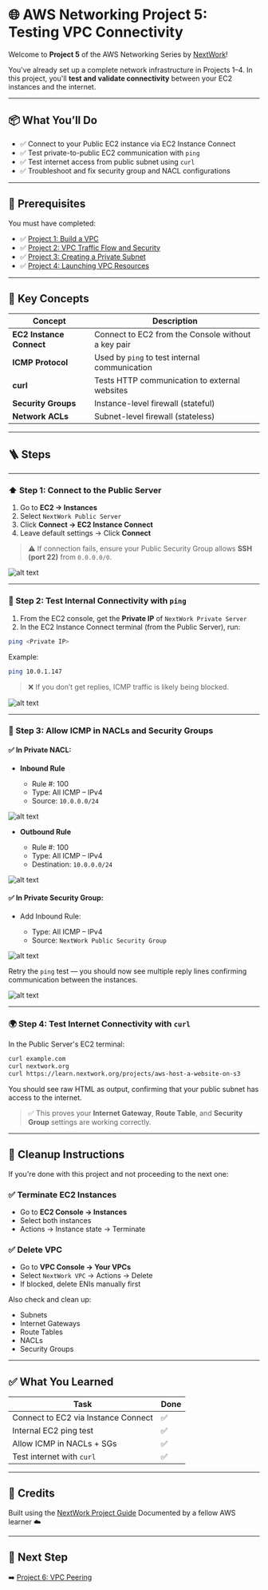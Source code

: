 # 🌐 AWS Networking Project 5: Testing VPC Connectivity

Welcome to **Project 5** of the AWS Networking Series by [NextWork](https://learn.nextwork.org/projects/aws-networks-connectivity?track=high)!

You've already set up a complete network infrastructure in Projects 1–4. In this project, you'll **test and validate connectivity** between your EC2 instances and the internet.

---

## 📦 What You’ll Do

- ✅ Connect to your Public EC2 instance via EC2 Instance Connect
- ✅ Test private-to-public EC2 communication with `ping`
- ✅ Test internet access from public subnet using `curl`
- ✅ Troubleshoot and fix security group and NACL configurations

---

## 🧰 Prerequisites

You must have completed:

- ✅ [Project 1: Build a VPC](https://github.com/Jerome-Pooh/AWS_Jerome_nextwork/tree/main/Build%20a%20Virtual%20Private%20Cloud%20(VPC)%20on%20AWS)
- ✅ [Project 2: VPC Traffic Flow and Security](https://github.com/Jerome-Pooh/AWS_Jerome_nextwork/tree/main/VPC%20Traffic%20Flow%20and%20Security)
- ✅ [Project 3: Creating a Private Subnet](https://github.com/Jerome-Pooh/AWS_Jerome_nextwork/tree/main/Creating%20a%20Private%20Subnet)
- ✅ [Project 4: Launching VPC Resources](https://github.com/Jerome-Pooh/AWS_Jerome_nextwork/tree/main/Launching%20VPC%20Resources)

---

## 🧠 Key Concepts

| Concept          | Description                                                                 |
|------------------|-----------------------------------------------------------------------------|
| **EC2 Instance Connect** | Connect to EC2 from the Console without a key pair                |
| **ICMP Protocol** | Used by `ping` to test internal communication                             |
| **curl**         | Tests HTTP communication to external websites                              |
| **Security Groups** | Instance-level firewall (stateful)                                    |
| **Network ACLs** | Subnet-level firewall (stateless)                                          |

---

## 🪜 Steps

---

### ⬆️ Step 1: Connect to the Public Server

1. Go to **EC2 → Instances**
2. Select `NextWork Public Server`
3. Click **Connect → EC2 Instance Connect**
4. Leave default settings → Click **Connect**

> ⚠️ If connection fails, ensure your Public Security Group allows **SSH (port 22)** from `0.0.0.0/0`.

![alt text](Images/1.png)

---

### 🤝 Step 2: Test Internal Connectivity with `ping`

1. From the EC2 console, get the **Private IP** of `NextWork Private Server`
2. In the EC2 Instance Connect terminal (from the Public Server), run:

```bash
ping <Private IP>
````

Example:

```bash
ping 10.0.1.147
```

> ❌ If you don’t get replies, ICMP traffic is likely being blocked.

![alt text](Images/2.png)

---

### 🔧 Step 3: Allow ICMP in NACLs and Security Groups

#### ✅ In **Private NACL**:

* **Inbound Rule**

  * Rule #: 100
  * Type: All ICMP – IPv4
  * Source: `10.0.0.0/24`

![alt text](Images/3.png)

* **Outbound Rule**

  * Rule #: 100
  * Type: All ICMP – IPv4
  * Destination: `10.0.0.0/24`

![alt text](Images/3.1.png)

#### ✅ In **Private Security Group**:

* Add Inbound Rule:

  * Type: All ICMP – IPv4
  * Source: `NextWork Public Security Group`

![alt text](Images/3.3.png)

Retry the `ping` test — you should now see multiple reply lines confirming communication between the instances.

![alt text](Images/3.4.png)

---

### 🌍 Step 4: Test Internet Connectivity with `curl`

In the Public Server's EC2 terminal:

```bash
curl example.com
curl nextwork.org
curl https://learn.nextwork.org/projects/aws-host-a-website-on-s3
```

You should see raw HTML as output, confirming that your public subnet has access to the internet.

> ✅ This proves your **Internet Gateway**, **Route Table**, and **Security Group** settings are working correctly.

---

## 🧼 Cleanup Instructions

If you're done with this project and not proceeding to the next one:

### ✅ Terminate EC2 Instances

* Go to **EC2 Console → Instances**
* Select both instances
* Actions → Instance state → Terminate

### ✅ Delete VPC

* Go to **VPC Console → Your VPCs**
* Select `NextWork VPC` → Actions → Delete
* If blocked, delete ENIs manually first

Also check and clean up:

* Subnets
* Internet Gateways
* Route Tables
* NACLs
* Security Groups

---

## ✅ What You Learned

| Task                                | Done |
| ----------------------------------- | ---- |
| Connect to EC2 via Instance Connect | ✅    |
| Internal EC2 ping test              | ✅    |
| Allow ICMP in NACLs + SGs           | ✅    |
| Test internet with `curl`           | ✅    |

---

## 🙌 Credits

Built using the [NextWork Project Guide](https://learn.nextwork.org/projects/aws-networks-connectivity?track=high)
Documented by a fellow AWS learner ☁️

---

## 🧭 Next Step

➡️ [Project 6: VPC Peering](https://learn.nextwork.org/projects/aws-networks-peering?track=high)

```
